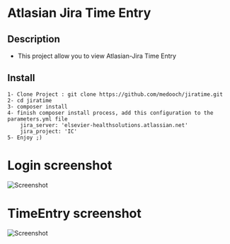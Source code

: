Atlasian Jira Time Entry
========

Description
---

* This project allow you to view Atlasian-Jira Time Entry

Install
---
    1- Clone Project : git clone https://github.com/medooch/jiratime.git
    2- cd jiratime
    3- composer install
    4- finish composer install process, add this configuration to the parameters.yml file
        jira_server: 'elsevier-healthsolutions.atlassian.net'
        jira_project: 'IC'
    5- Enjoy ;)
    

# Login screenshot
![Screenshot](https://user-images.githubusercontent.com/12831762/40329893-0ff0a08e-5d43-11e8-8055-88d455abed79.png)


# TimeEntry screenshot
![Screenshot](https://user-images.githubusercontent.com/12831762/40330047-a0653e86-5d43-11e8-9e0e-37d2f4ef56c7.png)




